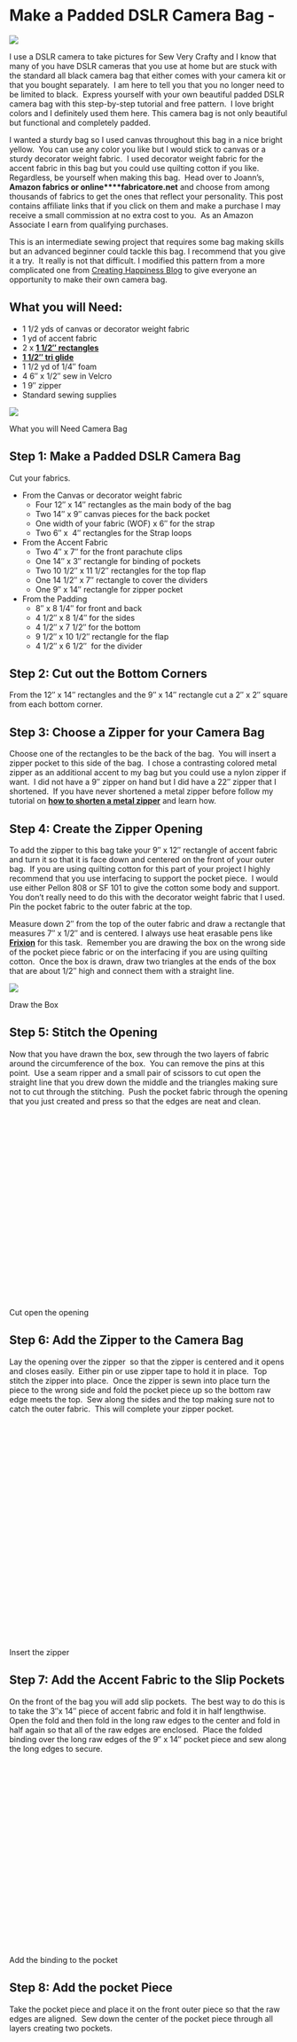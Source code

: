 # Make a Padded DSLR Camera Bag -
[![](https://i0.wp.com/sewverycrafty.com/wp-content/uploads/2018/12/Padded-camera-bag.jpg?resize=683%2C1024&ssl=1)
](https://i0.wp.com/sewverycrafty.com/wp-content/uploads/2018/12/Padded-camera-bag.jpg?ssl=1)

I use a DSLR camera to take pictures for Sew Very Crafty and I know that many of you have DSLR cameras that you use at home but are stuck with the standard all black camera bag that either comes with your camera kit or that you bought separately.  I am here to tell you that you no longer need to be limited to black.  Express yourself with your own beautiful padded DSLR camera bag with this step-by-step tutorial and free pattern.  I love bright colors and I definitely used them here. This camera bag is not only beautiful but functional and completely padded.

I wanted a sturdy bag so I used canvas throughout this bag in a nice bright yellow.  You can use any color you like but I would stick to canvas or a sturdy decorator weight fabric.  I used decorator weight fabric for the accent fabric in this bag but you could use quilting cotton if you like.  Regardless, be yourself when making this bag.  Head over to Joann’s, **Amazon fabrics or online****fabricatore.net** and choose from among thousands of fabrics to get the ones that reflect your personality. This post contains affiliate links that if you click on them and make a purchase I may receive a small commission at no extra cost to you.  As an Amazon Associate I earn from qualifying purchases.  

This is an intermediate sewing project that requires some bag making skills but an advanced beginner could tackle this bag. I recommend that you give it a try.  It really is not that difficult. I modified this pattern from a more complicated one from [Creating Happiness Blog](https://creatinghappinessblog.blogspot.com/2010/02/padded-dslr-camera-bag-tutorial.html) to give everyone an opportunity to make their own camera bag.

What you will Need:
-------------------

*   1 1/2 yds of canvas or decorator weight fabric
*   1 yd of accent fabric
*   2 x **[1 1/2″ rectangles](https://www.amazon.com/gp/product/B07D4J2N7Z/ref=as_li_tl?ie=UTF8&camp=1789&creative=9325&creativeASIN=B07D4J2N7Z&linkCode=as2&tag=sewvercra-20&linkId=384b912c41d3e2250a651e1d47823d2a)**
*   **[1 1/2″ tri glide](https://www.amazon.com/gp/product/B07HCPHZYT/ref=as_li_tl?ie=UTF8&camp=1789&creative=9325&creativeASIN=B07HCPHZYT&linkCode=as2&tag=sewvercra-20&linkId=d490eda7c6baeb636704ebb296f9f95c)**
*   1 1/2 yd of 1/4″ foam
*   4 6″ x 1/2″ sew in Velcro
*   1 9″ zipper
*   Standard sewing supplies

[![](https://i0.wp.com/sewverycrafty.com/wp-content/uploads/2018/12/What-you-will-Need-Camera-Bag.jpg?resize=1024%2C794&ssl=1)
](https://i0.wp.com/sewverycrafty.com/wp-content/uploads/2018/12/What-you-will-Need-Camera-Bag.jpg?ssl=1)

What you will Need Camera Bag

Step 1: Make a Padded DSLR Camera Bag
-------------------------------------

Cut your fabrics.

*   From the Canvas or decorator weight fabric
    *   Four 12″ x 14″ rectangles as the main body of the bag
    *   Two 14″ x 9″ canvas pieces for the back pocket
    *   One width of your fabric (WOF) x 6″ for the strap
    *   Two 6″ x  4″ rectangles for the Strap loops
*   From the Accent Fabric
    *   Two 4″ x 7″ for the front parachute clips
    *   One 14″ x 3″ rectangle for binding of pockets
    *   Two 10 1/2″ x 11 1/2″ rectangles for the top flap
    *   One 14 1/2″ x 7″ rectangle to cover the dividers
    *   One 9″ x 14″ rectangle for zipper pocket
*   From the Padding
    *   8″ x 8 1/4″ for front and back
    *   4 1/2″ x 8 1/4″ for the sides
    *   4 1/2″ x 7 1/2″ for the bottom
    *   9 1/2″ x 10 1/2″ rectangle for the flap
    *   4 1/2″ x 6 1/2″  for the divider

Step 2: Cut out the Bottom Corners
----------------------------------

From the 12″ x 14″ rectangles and the 9″ x 14″ rectangle cut a 2″ x 2″ square from each bottom corner.

Step 3: Choose a Zipper for your Camera Bag
-------------------------------------------

Choose one of the rectangles to be the back of the bag.  You will insert a zipper pocket to this side of the bag.  I chose a contrasting colored metal zipper as an additional accent to my bag but you could use a nylon zipper if want.  I did not have a 9″ zipper on hand but I did have a 22″ zipper that I shortened.  If you have never shortened a metal zipper before follow my tutorial on **[how to shorten a metal zipper](https://sewverycrafty.com/how-to-make-a-triangle-coin-purse/)** and learn how.

Step 4: Create the Zipper Opening
---------------------------------

To add the zipper to this bag take your 9″ x 12″ rectangle of accent fabric and turn it so that it is face down and centered on the front of your outer bag.  If you are using quilting cotton for this part of your project I highly recommend that you use interfacing to support the pocket piece.  I would use either Pellon 808 or SF 101 to give the cotton some body and support.  You don’t really need to do this with the decorator weight fabric that I used.  Pin the pocket fabric to the outer fabric at the top.

Measure down 2″ from the top of the outer fabric and draw a rectangle that measures 7″ x 1/2″ and is centered. I always use heat erasable pens like **[Frixion](https://www.amazon.com/gp/product/B009QYH644/ref=as_li_tl?ie=UTF8&camp=1789&creative=9325&creativeASIN=B009QYH644&linkCode=as2&tag=sewvercra-20&linkId=8e38d098c3f3d80ed7fd895eafa13151)** for this task.  Remember you are drawing the box on the wrong side of the pocket piece fabric or on the interfacing if you are using quilting cotton.  Once the box is drawn, draw two triangles at the ends of the box that are about 1/2″ high and connect them with a straight line.

[![](https://i0.wp.com/sewverycrafty.com/wp-content/uploads/2018/12/Draw-the-Box.jpg?resize=1024%2C683&ssl=1)
](https://i0.wp.com/sewverycrafty.com/wp-content/uploads/2018/12/Draw-the-Box.jpg?ssl=1)

Draw the Box

Step 5: Stitch the Opening 
---------------------------

Now that you have drawn the box, sew through the two layers of fabric around the circumference of the box.  You can remove the pins at this point.  Use a seam ripper and a small pair of scissors to cut open the straight line that you drew down the middle and the triangles making sure not to cut through the stitching.  Push the pocket fabric through the opening that you just created and press so that the edges are neat and clean.

[![](data:image/svg+xml,%3Csvg%20xmlns='http://www.w3.org/2000/svg'%20viewBox='0%200%201024%20683'%3E%3C/svg%3E)
](https://i0.wp.com/sewverycrafty.com/wp-content/uploads/2018/12/Cut-open-the-opening.jpg?ssl=1)

Cut open the opening

Step 6: Add the Zipper to the Camera Bag
----------------------------------------

Lay the opening over the zipper  so that the zipper is centered and it opens and closes easily.  Either pin or use zipper tape to hold it in place.  Top stitch the zipper into place.  Once the zipper is sewn into place turn the piece to the wrong side and fold the pocket piece up so the bottom raw edge meets the top.  Sew along the sides and the top making sure not to catch the outer fabric.  This will complete your zipper pocket.

[![](data:image/svg+xml,%3Csvg%20xmlns='http://www.w3.org/2000/svg'%20viewBox='0%200%201024%20801'%3E%3C/svg%3E)
](https://i0.wp.com/sewverycrafty.com/wp-content/uploads/2018/12/Insert-the-zipper.jpg?ssl=1)

Insert the zipper

Step 7: Add the Accent Fabric to the Slip Pockets
-------------------------------------------------

On the front of the bag you will add slip pockets.  The best way to do this is to take the 3″x 14″ piece of accent fabric and fold it in half lengthwise.  Open the fold and then fold in the long raw edges to the center and fold in half again so that all of the raw edges are enclosed.  Place the folded binding over the long raw edges of the 9″ x 14″ pocket piece and sew along the long edges to secure.

[![](data:image/svg+xml,%3Csvg%20xmlns='http://www.w3.org/2000/svg'%20viewBox='0%200%201024%20683'%3E%3C/svg%3E)
](https://i0.wp.com/sewverycrafty.com/wp-content/uploads/2018/12/Add-the-binding-to-the-pocket.jpg?ssl=1)

Add the binding to the pocket

Step 8: Add the pocket Piece
----------------------------

Take the pocket piece and place it on the front outer piece so that the raw edges are aligned.  Sew down the center of the pocket piece through all layers creating two pockets.

[![](data:image/svg+xml,%3Csvg%20xmlns='http://www.w3.org/2000/svg'%20viewBox='0%200%201024%20683'%3E%3C/svg%3E)
](https://i0.wp.com/sewverycrafty.com/wp-content/uploads/2018/12/Add-the-pocket-to-the-front.jpg?ssl=1)

Add the pocket to the front

Step 9: Add the Parachutte Clips 
---------------------------------

Add the front parachute clips.  Take both of the 4″ x 7″ pieces of accent fabric and create small straps by folding the rectangles long ways and pressing.  Open the rectangle and fold the outer raw edges to the center and press again.  Fold in half to enclose the raw edges.  Press.  Top stitch along both sides of the strap.  Attach one side of the parachute clip by inserting the raw edges of one of the straps through the opening.  Fold under the raw edges and stitch.  There are also manufacturers instructions that come with the clip.  Attach the strap with clip raw edges together to the bottom center of the front side of the outer piece and stitch along the sides of the strap and across where you secured the clip.  Part of the strap will remain floppy. Leave the other side of the parachute clip for later.

[![](data:image/svg+xml,%3Csvg%20xmlns='http://www.w3.org/2000/svg'%20viewBox='0%200%201024%20923'%3E%3C/svg%3E)
](https://i0.wp.com/sewverycrafty.com/wp-content/uploads/2018/12/Turn-the-outer-bag-right-sides-out.jpg?ssl=1)

Bag with clip

Step 10: Create the Top Flap of the Camera Bag
----------------------------------------------

Create the top flap of the bag.  You have already cut two rectangles that measure 10 1/2″ x 11 1/2″.  Round the front corners of the rectangles for a softer appearance.  Pin the other small strap without the corresponding parachute clip to the center front of one of the flap pieces so that it is laying on the flap piece.  Place the other flap piece right sides together on the other flap piece sandwiching the small strap.  Sew around two sides and the front.  Turn right sides out.  You should have the flap with the strap hanging out.  Insert the flap padding into the flap through the open back side.

[![](data:image/svg+xml,%3Csvg%20xmlns='http://www.w3.org/2000/svg'%20viewBox='0%200%201024%20545'%3E%3C/svg%3E)
](https://i0.wp.com/sewverycrafty.com/wp-content/uploads/2018/12/Round-the-corners.jpg?ssl=1)

Round the corners

[![](data:image/svg+xml,%3Csvg%20xmlns='http://www.w3.org/2000/svg'%20viewBox='0%200%201024%20683'%3E%3C/svg%3E)
](https://i0.wp.com/sewverycrafty.com/wp-content/uploads/2018/12/Sew-the-flap-right-sides-together.jpg?ssl=1)

Sew the flap right sides together

[![](data:image/svg+xml,%3Csvg%20xmlns='http://www.w3.org/2000/svg'%20viewBox='0%200%201024%20901'%3E%3C/svg%3E)
](https://i0.wp.com/sewverycrafty.com/wp-content/uploads/2018/12/Finished-Flap.jpg?ssl=1)

Finished Flap

Step 11: Create the Lining of the Camera Bag
--------------------------------------------

Create the lining of the bag by taking the other canvas rectangles with the squares cut out.  Sew on two rows of Velcro onto the front and back of the lining pieces.  Measure up 4″ from the bottom for the first row and 4″ in between rows.  I used only the loop side for this process.  I will use the hook side for the dividers.

[![](data:image/svg+xml,%3Csvg%20xmlns='http://www.w3.org/2000/svg'%20viewBox='0%200%201024%20933'%3E%3C/svg%3E)
](https://i0.wp.com/sewverycrafty.com/wp-content/uploads/2018/12/Lining-Bag.jpg?ssl=1)

Lining Bag

Step 12: Add the Lining to the Outer Camera Bag
-----------------------------------------------

Sew the front outer to the back and the front lining to the back by sewing the sides and the bottoms only.  Leave the cut out squares unsewn.  Leave a fairly large opening in the lining bottom for turning the bag and for inserting the padding.  Once the sides and the bottoms are sewn you will box the corners.  Take the side seam and the bottom seam and match them up.  The raw edges of the box that you cut will lay flat.  Measure down so that the seam is 5″ long and sew across the raw edges.

[![](data:image/svg+xml,%3Csvg%20xmlns='http://www.w3.org/2000/svg'%20viewBox='0%200%201024%20683'%3E%3C/svg%3E)
](https://i0.wp.com/sewverycrafty.com/wp-content/uploads/2018/12/Box-the-corners.jpg?ssl=1)

Box the corners

Step 13: You Will Have two Camera Bags
--------------------------------------

You will have two bags, an outer bag and a lining bag.

Step 14: Make the Straps
------------------------

Create the straps for the rectangles in the same way that you made the other straps.  Insert the rectangles into the straps and baste along the raw edges.

[![](data:image/svg+xml,%3Csvg%20xmlns='http://www.w3.org/2000/svg'%20viewBox='0%200%201024%20772'%3E%3C/svg%3E)
](https://i0.wp.com/sewverycrafty.com/wp-content/uploads/2018/12/Finished-Ring-Tabs.jpg?ssl=1)

Finished Ring Tabs

Step 15: Attach the Straps and add the Lining to the Outer Bag
--------------------------------------------------------------

Attach the straps with the rectangles so that they are facing down the side of the outer bag and pin to the side centering the straps with the seam.  Place the outer bag which is right side out inside the lining bag which is wrong side out so that they are right sides together.  Insert the flap piece so that it is facing down in between the outer bag and the lining bag.  Sew around the top of the bag using a 1/4″ seam allowance.  Turn the bag right side out through the opening you left in the lining.  Push the lining into the outer bag.  Top stitch around the top of the bag for a more professional appearance.

[![](data:image/svg+xml,%3Csvg%20xmlns='http://www.w3.org/2000/svg'%20viewBox='0%200%201024%20683'%3E%3C/svg%3E)
](https://i0.wp.com/sewverycrafty.com/wp-content/uploads/2018/12/DSC_0017.jpg?ssl=1)

Turn the bag

Step 16: Insert the Padding Pieced
----------------------------------

Insert the padding pieces into the bag ending with the bottom piece.  Sew the bottom opening closed using ladder stitch.

Step 17: Add the Other End o the Parachute Clip
-----------------------------------------------

Attach the other end of the parachute clip to the top strap so that when the bag is closed it will be taught.  You may have to cut off some of the strap to get the feel that you want.

Step 18: Create the Divider
---------------------------

Create the divider.  Fold the fabric in half width wise and sew up the sides leaving the bottom open.  Slip the padding inside through the bottom.  turn under the raw edges and sew the bottom closed.  You will notice that the fabric is wider than the padding.  This is done on purpose.  Add the other side of the Velcro to the extra width of fabric.  I placed one piece of Velcro on one side and one on the other side of the pad.  This creates wings that can be attached to the rows of Velcro you already added to the lining of your bag.  You can adjust the divider to suit your needs.

[![](data:image/svg+xml,%3Csvg%20xmlns='http://www.w3.org/2000/svg'%20viewBox='0%200%201024%20951'%3E%3C/svg%3E)
](https://i0.wp.com/sewverycrafty.com/wp-content/uploads/2018/12/Create-the-divider.jpg?ssl=1)

Create the divider

Step 19: Create and add the Strap
---------------------------------

Create the strap in the same way that you created the other straps. Place one end of the strap through one of the rectangles and fold under the raw edges.  Sew it closed.  On the other side of the strap add the tri glide.  Then feed the strap through the rectangle.  Once it is through the rectangle feed the end back through the center of the tri glide and fold the raw edges under and sew.  This will make the strap adjustable.

[![](data:image/svg+xml,%3Csvg%20xmlns='http://www.w3.org/2000/svg'%20viewBox='0%200%201024%20683'%3E%3C/svg%3E)
](https://i0.wp.com/sewverycrafty.com/wp-content/uploads/2018/12/Add-the-tri-glide.jpg?ssl=1)

Add the tri glide

Step 20: Finish the Camera Bag
------------------------------

You have completed your padded DSLR camera bag. Fill it with your favorite camera and express your personality with your bag and your photos.

[![](data:image/svg+xml,%3Csvg%20xmlns='http://www.w3.org/2000/svg'%20viewBox='0%200%201024%20843'%3E%3C/svg%3E)
](https://i0.wp.com/sewverycrafty.com/wp-content/uploads/2018/12/Finished-Camera-Bag-.jpg?ssl=1)

Finished Camera Bag

[![](data:image/svg+xml,%3Csvg%20xmlns='http://www.w3.org/2000/svg'%20viewBox='0%200%20996%201024'%3E%3C/svg%3E)
](https://i0.wp.com/sewverycrafty.com/wp-content/uploads/2018/12/Finished-Camera-Bag-1.jpg?ssl=1)

[![](data:image/svg+xml,%3Csvg%20xmlns='http://www.w3.org/2000/svg'%20viewBox='0%200%201024%20837'%3E%3C/svg%3E)
](https://i0.wp.com/sewverycrafty.com/wp-content/uploads/2018/12/Camera-Bag-interior.jpg?ssl=1)

[![](data:image/svg+xml,%3Csvg%20xmlns='http://www.w3.org/2000/svg'%20viewBox='0%200%20488%201024'%3E%3C/svg%3E)
](https://i0.wp.com/sewverycrafty.com/wp-content/uploads/2018/12/Padded-Camera-Bag-1.png?ssl=1)

### If you enjoyed this project sign up for our email list and receive your free eBook of 15 handbag patterns and tutorials.

### If you would like more camera projects check out my**[ Padded DSLR Camera Cozy tutorial](https://sewverycrafty.com/padded-dslr-camera-cozy/)** and **[Easy DSLR Camera Strap tutorial](https://sewverycrafty.com/easy-dslr-camera-strap/)** or my **[Padded Camera Lens cases](https://sewverycrafty.com/how-to-make-a-padded-camera-lens-case/)**

### [![](data:image/svg+xml,%3Csvg%20xmlns='http://www.w3.org/2000/svg'%20viewBox='0%200%20300%20250'%3E%3C/svg%3E)
](https://i0.wp.com/sewverycrafty.com/wp-content/uploads/2018/04/signature-Pink.jpg?ssl=1)

![](data:image/svg+xml,%3Csvg%20xmlns='http://www.w3.org/2000/svg'%20viewBox='0%200%20300%20250'%3E%3C/svg%3E)